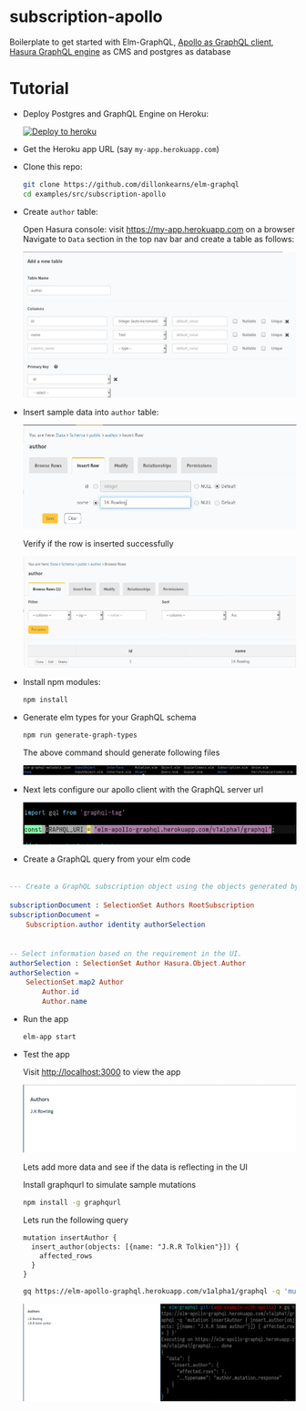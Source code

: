 # subscription-apollo

Boilerplate to get started with Elm-GraphQL, [Apollo as GraphQL client](https://github.com/apollographql/apollo-client), [Hasura GraphQL engine](https://github.com/hasura/graphql-engine) as CMS and postgres as database

# Tutorial

- Deploy Postgres and GraphQL Engine on Heroku:

  [![Deploy to
  heroku](https://www.herokucdn.com/deploy/button.svg)](https://heroku.com/deploy?template=https://github.com/hasura/graphql-engine-heroku)

- Get the Heroku app URL (say `my-app.herokuapp.com`)

- Clone this repo:
  ```bash
  git clone https://github.com/dillonkearns/elm-graphql
  cd examples/src/subscription-apollo
  ```

- Create `author` table:
  
  Open Hasura console: visit https://my-app.herokuapp.com on a browser  
  Navigate to `Data` section in the top nav bar and create a table as follows:

  ![Create author table](./assets/add_table.jpg)

- Insert sample data into `author` table:

  ![Insert data into author table](./assets/insert_data.jpg)

  Verify if the row is inserted successfully

  ![Insert data into author table](./assets/browse_rows.jpg)

- Install npm modules:
  ```bash
  npm install
  ```

- Generate elm types for your GraphQL schema

  ```bash
  npm run generate-graph-types
  ```

  The above command should generate following files

  ![Insert data into author table](./assets/GeneratedElmTypes.jpg)

- Next lets configure our apollo client with the GraphQL server url

  ![Configure GraphQL URL](./assets/GraphQLUrl.jpg)

- Create a GraphQL query from your elm code

```elm

--- Create a GraphQL subscription object using the objects generated by `graphql-elm`

subscriptionDocument : SelectionSet Authors RootSubscription
subscriptionDocument =
    Subscription.author identity authorSelection


-- Select information based on the requirement in the UI.
authorSelection : SelectionSet Author Hasura.Object.Author
authorSelection =
    SelectionSet.map2 Author
        Author.id
        Author.name
```

- Run the app

  ```bash
  elm-app start
  ```
- Test the app

  Visit [http://localhost:3000](http://localhost:3000) to view the app

  ![Demo app](./assets/View1.jpg)
  
  Lets add more data and see if the data is reflecting in the UI

  Install graphqurl to simulate sample mutations

  ```bash
  npm install -g graphqurl
  ```

  Lets run the following query

  ```
  mutation insertAuthor {
    insert_author(objects: [{name: "J.R.R Tolkien"}]) {
      affected_rows
    }
  }
  ```

  ```bash
  gq https://elm-apollo-graphql.herokuapp.com/v1alpha1/graphql -q 'mutation insertAuthor { insert_author(objects: [{name: "J.R.R Some author"}]) { affected_rows } }'
  ```

  ![After insert](./assets/AfterMutation.jpg)
